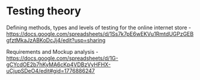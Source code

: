 # Testing theory    
Defining  methods, types and levels of testing for the online internet store -  https://docs.google.com/spreadsheets/d/1Ss7k7pE6wEKVu1RmtdUGPzGEBgfztMkaJzABKoDcJj4/edit?usp=sharing
 
Requirements and Mockup analysis - https://docs.google.com/spreadsheets/d/1G-gCYcdOE2b7hKyMA6cKp4VDBzVyHFHX-uCjupSDeO4/edit#gid=1776886247
